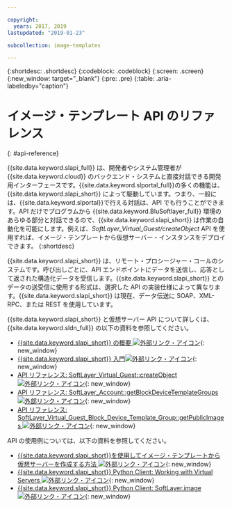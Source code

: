 ```yaml
---

copyright:
  years: 2017, 2019
lastupdated: "2019-01-23"

subcollection: image-templates

---
```


{:shortdesc: .shortdesc}
{:codeblock: .codeblock}
{:screen: .screen}
{:new_window: target="_blank"}
{:pre: .pre}
{:table: .aria-labeledby="caption"}

# イメージ・テンプレート API のリファレンス
{: #api-reference}

{{site.data.keyword.slapi_full}} は、開発者やシステム管理者が {{site.data.keyword.cloud}} のバックエンド・システムと直接対話できる開発用インターフェースです。{{site.data.keyword.slportal_full}}の多くの機能は、{{site.data.keyword.slapi_short}} によって駆動しています。つまり、一般には、{{site.data.keyword.slportal}}で行える対話は、API でも行うことができます。API だけでプログラムから {{site.data.keyword.BluSoftlayer_full}} 環境のあらゆる部分と対話できるので、{{site.data.keyword.slapi_short}} は作業の自動化を可能にします。例えば、*SoftLayer_Virtual_Guest/createObject* API を使用すれば、イメージ・テンプレートから仮想サーバー・インスタンスをデプロイできます。
{:shortdesc}

{{site.data.keyword.slapi_short}} は、リモート・プロシージャー・コールのシステムです。呼び出しごとに、API エンドポイントにデータを送信し、応答として返された構造化データを受信します。{{site.data.keyword.slapi_short}} とのデータの送受信に使用する形式は、選択した API の実装仕様によって異なります。{{site.data.keyword.slapi_short}} は現在、データ伝送に SOAP、XML-RPC、または REST を使用しています。

{{site.data.keyword.slapi_short}} と仮想サーバー API について詳しくは、{{site.data.keyword.sldn_full}} の以下の資料を参照してください。
* [{{site.data.keyword.slapi_short}} の概要 ![外部リンク・アイコン](../icons/launch-glyph.svg "外部リンク・アイコン")](https://softlayer.github.io/reference/softlayerapi/){: new_window}
* [{{site.data.keyword.slapi_short}} 入門![外部リンク・アイコン](../icons/launch-glyph.svg "外部リンク・アイコン")](https://softlayer.github.io/article/getting-started/){: new_window}
* [API リファレンス: SoftLayer_Virtual_Guest::createObject ![外部リンク・アイコン](../icons/launch-glyph.svg "外部リンク・アイコン")](https://softlayer.github.io/reference/services/SoftLayer_Virtual_Guest/createObject/){: new_window}
* [API リファレンス: SoftLayer_Account::getBlockDeviceTemplateGroups ![外部リンク・アイコン](../icons/launch-glyph.svg "外部リンク・アイコン")](https://softlayer.github.io/reference/services/SoftLayer_Account/getBlockDeviceTemplateGroups/){: new_window}
* [API リファレンス: SoftLayer_Virtual_Guest_Block_Device_Template_Group::getPublicImages ![外部リンク・アイコン](../icons/launch-glyph.svg "外部リンク・アイコン")](https://softlayer.github.io/reference/services/SoftLayer_Virtual_Guest_Block_Device_Template_Group/getPublicImages/){: new_window}

API の使用例については、以下の資料を参照してください。
* [{{site.data.keyword.slapi_short}}を使用してイメージ・テンプレートから仮想サーバーを作成する方法 ![外部リンク・アイコン](../icons/launch-glyph.svg "外部リンク・アイコン")](https://stackoverflow.com/questions/41138874/how-to-create-virtual-server-using-standard-template-softlayer-using-rest-api){: new_window}
* [{{site.data.keyword.slapi_short}} Python Client: Working with Virtual Servers ![外部リンク・アイコン](../icons/launch-glyph.svg "外部リンク・アイコン")](http://softlayer-python.readthedocs.io/en/latest/cli/vs.html){: new_window}
* [{{site.data.keyword.slapi_short}} Python Client: SoftLayer.image ![外部リンク・アイコン](../icons/launch-glyph.svg "外部リンク・アイコン")](https://softlayer-api-python-client.readthedocs.io/en/latest/api/managers/image/){: new_window}
